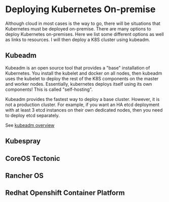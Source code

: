 # Deploying Kubernetes On-premise #

Although cloud in most cases is the way to go, there will be situations that Kubernetes must be deployed on-premise.  There are many options to deploy Kubernetes on-premises.  Here we list some different options as well as links to resources. I will then deploy a K8S cluster using kubeadm.

## Kubeadm ##

Kubeadm is an open source tool that provides a "base" installation of Kubernetes.  You install the kubelet and docker on all nodes, then kubeadm uses the kubelet to deploy the rest of the K8S components on the master and worker nodes.  Essentially, kubernetes deploys itself using its own components!  This is called "self-hosting".  

Kubeadm provides the fastest way to deploy a base cluster.  However, it is not a production cluster.  For example, if you want an HA etcd deployment with at least 3 etcd instances on their own dedicated nodes, then you need to deploy etcd separately.

See [kubeadm overview](https://kubernetes.io/docs/reference/setup-tools/kubeadm/kubeadm/)

## Kubespray ##

## CoreOS Tectonic ##

## Rancher OS ##

## Redhat Openshift Container Platform ##